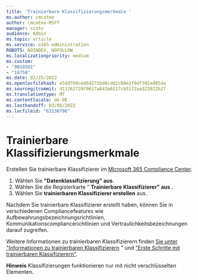 ```yaml
---
title: 'Trainierbare Klassifizierungsmerkmale '
ms.author: cmcatee
author: cmcatee-MSFT
manager: scotv
audience: Admin
ms.topic: article
ms.service: o365-administration
ROBOTS: NOINDEX, NOFOLLOW
ms.localizationpriority: medium
ms.custom:
- "9010501"
- "16758"
ms.date: 02/25/2022
ms.openlocfilehash: e5dd760ced6d271bd6cdd2c88e2f9df302ad05da
ms.sourcegitcommit: d11262728f0617a843a0117cb5172aa322022b27
ms.translationtype: MT
ms.contentlocale: de-DE
ms.lasthandoff: 03/08/2022
ms.locfileid: "63230796"
---
```

# <a name="trainable-classifiers"></a>Trainierbare Klassifizierungsmerkmale

Erstellen Sie trainierbare Klassifizierer im [Microsoft 365 Compliance Center](https://go.microsoft.com/fwlink/p/?linkid=2077149).

1. Wählen Sie **"Datenklassifizierung" aus**.
2. Wählen Sie die Registerkarte " **Trainierbare Klassifizierer" aus** .
3. Wählen Sie **trainierbaren Klassifizierer erstellen** aus.

Nachdem Sie trainierbare Klassifizierer erstellt haben, können Sie in verschiedenen Compliancefeatures wie Aufbewahrungsbezeichnungsrichtlinien, Kommunikationscompliancerichtlinien und Vertraulichkeitsbezeichnungen darauf zugreifen.

Weitere Informationen zu trainierbaren Klassifizierern finden [Sie unter "Informationen zu trainierbaren Klassifizierern](https://docs.microsoft.com/microsoft-365/compliance/classifier-learn-about) " und ["Erste Schritte mit trainierbaren Klassifizierern"](https://docs.microsoft.com/microsoft-365/compliance/classifier-get-started-with).  

**Hinweis** Klassifizierungen funktionieren nur mit nicht verschlüsselten Elementen.
